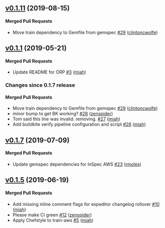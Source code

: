 <!-- latest_release 0.1.11 -->
## [v0.1.11](https://github.com/inspec/train-aws/tree/v0.1.11) (2019-08-15)

#### Merged Pull Requests
- Move train dependency to Gemfile from gemspec [#29](https://github.com/inspec/train-aws/pull/29) ([clintoncwolfe](https://github.com/clintoncwolfe))
<!-- latest_release -->

## [v0.1.1](https://github.com/inspec/train-aws/tree/v0.1.1) (2019-05-21)

#### Merged Pull Requests
- Update README for ORP [#3](https://github.com/inspec/train-aws/pull/3) ([miah](https://github.com/miah))

<!-- release_rollup since=0.1.7 -->
### Changes since 0.1.7 release

#### Merged Pull Requests
- Move train dependency to Gemfile from gemspec [#29](https://github.com/inspec/train-aws/pull/29) ([clintoncwolfe](https://github.com/clintoncwolfe)) <!-- 0.1.11 -->
- minor bump to get BK working? [#28](https://github.com/inspec/train-aws/pull/28) ([zenspider](https://github.com/zenspider)) <!-- 0.1.10 -->
- Tom said this line was invalid. removing. [#27](https://github.com/inspec/train-aws/pull/27) ([miah](https://github.com/miah)) <!-- 0.1.9 -->
- Add buildkite verify pipeline configuration and script [#26](https://github.com/inspec/train-aws/pull/26) ([miah](https://github.com/miah)) <!-- 0.1.8 -->
<!-- release_rollup -->

<!-- latest_stable_release -->
## [v0.1.7](https://github.com/inspec/train-aws/tree/v0.1.7) (2019-07-09)

#### Merged Pull Requests
- Update gemspec dependencies for InSpec AWS [#23](https://github.com/inspec/train-aws/pull/23) ([rmoles](https://github.com/rmoles))
<!-- latest_stable_release -->

## [v0.1.5](https://github.com/inspec/train-aws/tree/v0.1.5) (2019-06-19)

#### Merged Pull Requests
- Add missing inline comment flags for expeditor changelog rollover [#10](https://github.com/inspec/train-aws/pull/10) ([miah](https://github.com/miah))
- Please make CI green [#12](https://github.com/inspec/train-aws/pull/12) ([zenspider](https://github.com/zenspider))
- Apply Chefstyle to train-aws [#5](https://github.com/inspec/train-aws/pull/5) ([miah](https://github.com/miah))
